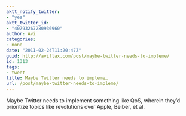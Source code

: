 ```yaml
---
aktt_notify_twitter:
- "yes"
aktt_twitter_id:
- "40793267280936960"
author: Avi
categories:
- none
date: "2011-02-24T11:20:47Z"
guid: http://aviflax.com/post/maybe-twitter-needs-to-impleme/
id: 1313
tags:
- tweet
title: Maybe Twitter needs to impleme…
url: /post/maybe-twitter-needs-to-impleme/
---
```

Maybe Twitter needs to implement something like QoS, wherein they’d prioritize topics like revolutions over Apple, Beiber, et al.